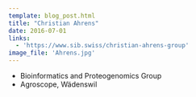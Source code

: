 ```yaml
---
template: blog_post.html
title: "Christian Ahrens"
date: 2016-07-01
links:
  - 'https://www.sib.swiss/christian-ahrens-group'
image_file: 'Ahrens.jpg'
---
```


* Bioinformatics and Proteogenomics Group
* Agroscope, Wädenswil

<!--more-->

